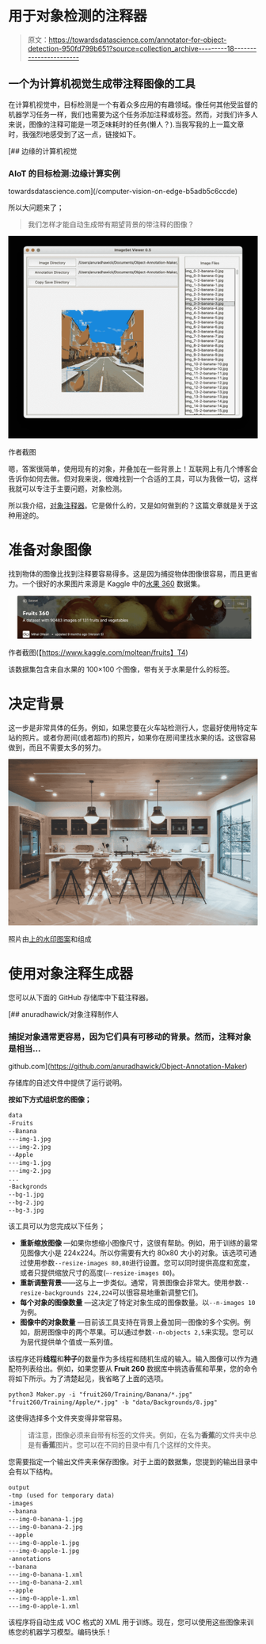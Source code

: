# 用于对象检测的注释器

> 原文：<https://towardsdatascience.com/annotator-for-object-detection-950fd799b651?source=collection_archive---------18----------------------->

## 一个为计算机视觉生成带注释图像的工具

在计算机视觉中，目标检测是一个有着众多应用的有趣领域。像任何其他受监督的机器学习任务一样，我们也需要为这个任务添加注释或标签。然而，对我们许多人来说，图像的注释可能是一项乏味耗时的任务(懒人？).当我写我的上一篇文章时，我强烈地感受到了这一点，链接如下。

[](/computer-vision-on-edge-b5adb5c6ccde) [## 边缘的计算机视觉

### AIoT 的目标检测:边缘计算实例

towardsdatascience.com](/computer-vision-on-edge-b5adb5c6ccde) 

所以大问题来了；

> 我们怎样才能自动生成带有期望背景的带注释的图像？

![](img/f63c37d6f05391ce511e541f091b00fc.png)

作者截图

嗯，答案很简单，使用现有的对象，并叠加在一些背景上！互联网上有几个博客会告诉你如何去做。但对我来说，很难找到一个合适的工具，可以为我做一切，这样我就可以专注于主要问题，对象检测。

所以我介绍，[对象注释器](https://github.com/anuradhawick/Object-Annotation-Maker)。它是做什么的，又是如何做到的？这篇文章就是关于这种用途的。

# 准备对象图像

找到物体的图像比找到注释要容易得多。这是因为捕捉物体图像很容易，而且更省力。一个很好的水果图片来源是 Kaggle 中的[水果 360](https://www.kaggle.com/moltean/fruits) 数据集。

![](img/0409c4b7e4c424b275f1caacbed32416.png)

作者截图(【https://www.kaggle.com/moltean/fruits】T4)

该数据集包含来自水果的 100×100 个图像，带有关于水果是什么的标签。

# 决定背景

这一步是非常具体的任务。例如，如果您要在火车站检测行人，您最好使用特定车站的照片。或者你房间(或者超市)的照片，如果你在房间里找水果的话。这很容易做到，而且不需要太多的努力。

![](img/bda93116d5d7dfa2fc33913a097ed3da.png)

照片由[上的](https://unsplash.com/s/photos/kitchen?utm_source=unsplash&utm_medium=referral&utm_content=creditCopyText)[水印图案](https://unsplash.com/@watermarkdesigns?utm_source=unsplash&utm_medium=referral&utm_content=creditCopyText)和组成

# 使用对象注释生成器

您可以从下面的 GitHub 存储库中下载注释器。

[](https://github.com/anuradhawick/Object-Annotation-Maker) [## anuradhawick/对象注释制作人

### 捕捉对象通常更容易，因为它们具有可移动的背景。然而，注释对象是相当…

github.com](https://github.com/anuradhawick/Object-Annotation-Maker) 

存储库的自述文件中提供了运行说明。

**按如下方式组织您的图像；**

```
data
-Fruits
--Banana
---img-1.jpg
---img-2.jpg
--Apple
---img-1.jpg
---img-2.jpg
...
-Backgronds
--bg-1.jpg
--bg-2.jpg
--bg-3.jpg
```

该工具可以为您完成以下任务；

*   **重新缩放图像** —如果你想缩小图像尺寸，这很有帮助。例如，用于训练的最常见图像大小是 224x224。所以你需要有大约 80x80 大小的对象。该选项可通过使用参数`--resize-images 80,80`进行设置。您可以同时提供高度和宽度，或者只提供缩放尺寸的高度(`—-resize-images 80`)。
*   **重新调整背景**——这与上一步类似。通常，背景图像会非常大。使用参数`--resize-backgrounds 224,224`可以很容易地重新调整它们。
*   **每个对象的图像数量** —这决定了特定对象生成的图像数量。以`--n-images 10`为例。
*   **图像中的对象数量** —目前该工具支持在背景上叠加同一图像的多个实例。例如，厨房图像中的两个苹果。可以通过参数`--n-objects 2,5`来实现。您可以为层代提供单个值或一系列值。

该程序还将**线程**和**种子**的数量作为多线程和随机生成的输入。输入图像可以作为通配符列表给出。例如，如果您要从 **Fruit 260** 数据库中挑选香蕉和苹果，您的命令将如下所示。为了清楚起见，我省略了上面的选项。

```
python3 Maker.py -i "fruit260/Training/Banana/*.jpg" "fruit260/Training/Apple/*.jpg" -b "data/Backgrounds/8.jpg"
```

这使得选择多个文件夹变得非常容易。

> 请注意，图像必须来自带有标签的文件夹。例如，在名为**香蕉**的文件夹中总是有**香蕉**图片。您可以在不同的目录中有几个这样的文件夹。

您需要指定一个输出文件夹来保存图像。对于上面的数据集，您提到的输出目录中会有以下结构。

```
output
-tmp (used for temporary data)
-images
--banana
---img-0-banana-1.jpg
---img-0-banana-2.jpg
--apple
---img-0-apple-1.jpg
---img-0-apple-1.jpg
-annotations
--banana
---img-0-banana-1.xml
---img-0-banana-2.xml
--apple
---img-0-apple-1.xml
---img-0-apple-1.xml
```

该程序将自动生成 VOC 格式的 XML 用于训练。现在，您可以使用这些图像来训练您的机器学习模型。编码快乐！